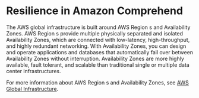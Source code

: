 # Resilience in Amazon Comprehend<a name="comp-disaster-recovery-resiliency"></a>

The AWS global infrastructure is built around AWS Region s and Availability Zones\. AWS Region s provide multiple physically separated and isolated Availability Zones, which are connected with low\-latency, high\-throughput, and highly redundant networking\. With Availability Zones, you can design and operate applications and databases that automatically fail over between Availability Zones without interruption\. Availability Zones are more highly available, fault tolerant, and scalable than traditional single or multiple data center infrastructures\. 

For more information about AWS Region s and Availability Zones, see [AWS Global Infrastructure](http://aws.amazon.com/about-aws/global-infrastructure/)\.
